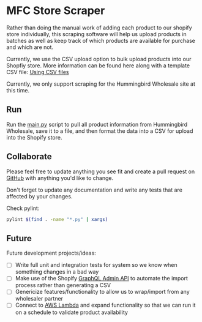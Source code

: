 # MFC Store Scraper

Rather than doing the manual work of adding each product to our shopify store individually, this scraping software will help us upload products in batches as well as keep track of which products are available for purchase and which are not.

Currently, we use the CSV upload option to bulk upload products into our Shopfiy store. More information can be found here along with a template CSV file: [Using CSV files](https://help.shopify.com/en/manual/products/import-export/using-csv)

Currently, we only support scraping for the Hummingbird Wholesale site at this time.

## Run

Run the [main.py](./main.py) script to pull all product information from Hummingbird Wholesale, save it to a file, and then format the data into a CSV for upload into the Shopify store.

## Collaborate

Please feel free to update anything you see fit and create a pull request on [GitHub](https://github.com/awarnes/mfc-store-scraper) with anything you'd like to change.

Don't forget to update any documentation and write any tests that are affected by your changes.

Check pylint:
```bash
pylint $(find . -name "*.py" | xargs)
```

## Future
Future development projects/ideas:
* [ ] Write full unit and integration tests for system so we know when something changes in a bad way
* [ ] Make use of the Shopify [GraphQL Admin API](https://shopify.dev/api/usage/bulk-operations/imports) to automate the import process rather than generating a CSV
* [ ] Genericize features/functionality to allow us to wrap/import from any wholesaler partner
* [ ] Connect to [AWS Lambda](https://docs.aws.amazon.com/lambda/latest/dg/lambda-python.html) and expand functionality so that we can run it on a schedule to validate product availability
